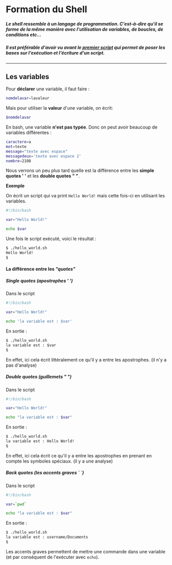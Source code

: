 # Formation du Shell

##### Le shell ressemble à un langage de programmation. C'est-à-dire qu'il se forme de la même manière avec l'utilisation de variables, de boucles, de conditions etc...

##### Il est préférable d'avoir vu avant le [premier script](./premier_script.md) qui permet de poser les bases sur l'exécution et l'écriture d'un script.
------

## Les variables

Pour **déclarer** une variable, il faut faire :

```bash
nomdelavar=lavaleur
```

Mais pour utiliser la **valeur** d'une variable, on écrit:

```bash
$nomdelavar
```

En bash, une variable **n'est pas typée**. Donc on peut avoir beaucoup de variables différentes :

```bash
caractere=a
mot=texte
message="texte avec espace"
messagedeux='texte avec espace 2'
nombre=2108
```
Nous verrons un peu plus tard quelle est la différence entre les **simple quotes ' '** et les **double quotes " "**.

**Exemple**

On écrit un script qui va print ``Hello World!`` mais cette fois-ci en utilisant les variables.

```bash
#!/bin/bash

var="Hello World!"

echo $var
```

Une fois le script exécuté, voici le résultat :

```bash
$ ./hello_world.sh
Hello World!
$
```
#### La différence entre les ***"quotes"***

##### Single quotes (apostrophes ' ')

Dans le script 
```bash
#!/bin/bash

var="Hello World!"

echo 'la variable est : $var'
```
En sortie :

```html
$ ./hello_world.sh
la variable est : $var
$
```

En effet, ici cela écrit littéralement ce qu'il y a entre les apostrophes. (il n'y a pas d'analyse)

##### Double quotes (guillemets " ")

Dans le script 
```bash
#!/bin/bash

var="Hello World!"

echo "la variable est : $var"
```
En sortie :

```html
$ ./hello_world.sh
la variable est : Hello World!
$
```
En effet, ici cela écrit ce qu'il y a entre les apostrophes en prenant en compte les symboles spéciaux. (il y a une analyse)

##### Back quotes (les accents graves \` `)

Dans le script 
```bash
#!/bin/bash

var=`pwd`

echo "la variable est : $var"
```
En sortie :

```html
$ ./hello_world.sh
la variable est : username/Documents
$
```
Les accents graves permettent de mettre une commande dans une variable (et par conséquent de l'exécuter avec ``echo``).





